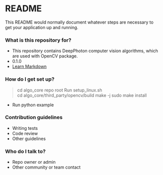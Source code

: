 # README #

This README would normally document whatever steps are necessary to get your application up and running.

### What is this repository for? ###

* This repository contains DeepPhoton computer vision algorithms, which are used with OpenCV package.
* 0.1.0
* [Learn Markdown](https://bitbucket.org/tutorials/markdowndemo)

### How do I get set up? ###

> cd algo_core repo root
> Run setup_linux.sh  
> cd algo_core/third_party/opencv/build
> make -j
> sudo make install
* Run python example

### Contribution guidelines ###

* Writing tests
* Code review
* Other guidelines

### Who do I talk to? ###

* Repo owner or admin
* Other community or team contact
